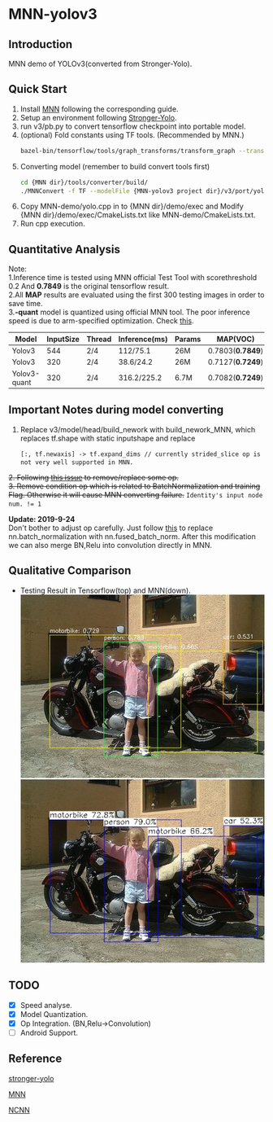 # MNN-yolov3

## Introduction
MNN demo of YOLOv3(converted from Stronger-Yolo). 

## Quick Start 
1. Install [MNN](https://github.com/alibaba/MNN) following the corresponding guide. 
2. Setup an environment following [Stronger-Yolo](https://github.com/Stinky-Tofu/Stronger-yolo).
3. run v3/pb.py to convert tensorflow checkpoint into portable model.
4. (optional) Fold constants using TF tools. (Recommended by MNN.)
    ``` bash
    bazel-bin/tensorflow/tools/graph_transforms/transform_graph --transforms=fold_constants(ignore_errors=true)
    ```
5. Converting model (remember to build convert tools first)
    ``` bash
    cd {MNN dir}/tools/converter/build/
    ./MNNConvert -f TF --modelFile {MNN-yolov3 project dir}/v3/port/yolov3_opti_fc.pb --MNNModel yolo_opti_fc.mnn --bizCode MNN
    ```
6. Copy MNN-demo/yolo.cpp in to {MNN dir}/demo/exec and  Modify {MNN dir}/demo/exec/CmakeLists.txt like MNN-demo/CmakeLists.txt.
7. Run cpp execution.

## Quantitative Analysis 
Note:  
1.Inference time is tested using MNN official Test Tool with scorethreshold 0.2 And **0.7849** is the original tensorflow result.  
2.All **MAP** results are evaluated using the first 300 testing images in order to save time.  
3.**-quant** model is quantized using official MNN tool. The poor inference speed is due to arm-specified optimization. Check [this](https://github.com/alibaba/MNN/issues/213).

Model|InputSize|Thread|Inference(ms)|Params|MAP(VOC)|
| ------ | ------ | ------ | ------ | ------ |------ |
Yolov3|544|2/4| 112/75.1|26M|0.7803(**0.7849**)|
Yolov3|320|2/4|38.6/24.2|26M|0.7127(**0.7249**)|
Yolov3-quant|320|2/4|316.2/225.2|6.7M|0.7082(**0.7249**)|

## Important Notes during model converting 

1. Replace v3/model/head/build_nework with build_nework_MNN, which replaces tf.shape with static inputshape and replace 
    ```
    [:, tf.newaxis] -> tf.expand_dims // currently strided_slice op is not very well supported in MNN.
    ```
~~2. Following [this issue](https://github.com/onnx/tensorflow-onnx/issues/77#issue-342137999) to remove/replace some op.~~  
~~3. Remove condition op which is related to BatchNormalization and training Flag. Otherwise it will cause MNN converting failure.~~
    ```
    Identity's input node num. != 1
    ```   
    
**Update: 2019-9-24**  
Don't bother to adjust op carefully. Just follow [this](https://github.com/wlguan/MNN-yolov3/blob/master/v3/model/layers.py#L35-L37) to replace nn.batch_normalization with nn.fused_batch_norm. After this modification we can also merge BN,Relu into convolution directly in MNN.  


## Qualitative Comparison
- Testing Result in Tensorflow(top) and MNN(down).   
![Result of Tensorflow](v3/004650_detected.jpg)
![Result of Tensorflow](MNN-demo/004650_MNN.jpg)


## TODO
- [x] Speed analyse.
- [x] Model Quantization.
- [x] Op Integration. (BN,Relu->Convolution)
- [ ] Android Support.  

## Reference
[stronger-yolo](https://github.com/Stinky-Tofu/Stronger-yolo)

[MNN](https://github.com/alibaba/MNN)

[NCNN](https://github.com/Tencent/ncnn)
